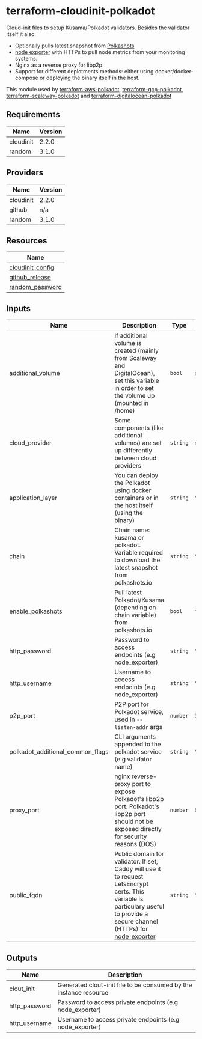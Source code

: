 # terraform-cloudinit-polkadot

Cloud-init files to setup Kusama/Polkadot validators. Besides the validator itself it also:

- Optionally pulls latest snapshot from [Polkashots](https://polkashots.io)
- [node exporter](https://github.com/prometheus/node_exporter) with HTTPs to pull node metrics from your monitoring systems. 
- Nginx as a reverse proxy for libp2p
- Support for different deplotments methods: either using docker/docker-compose or deploying the binary itself in the host.

This module used by [terraform-aws-polkadot](https://github.com/cloudstaking/terraform-aws-polkadot), [terraform-gcp-polkadot](https://github.com/cloudstaking/terraform-digitalocean-polkadot), [terraform-scaleway-polkadot](https://github.com/cloudstaking/terraform-scaleway-polkadot) and [terraform-digitalocean-polkadot](https://github.com/cloudstaking/terraform-digitalocean-polkadot)

<!-- BEGINNING OF PRE-COMMIT-TERRAFORM DOCS HOOK -->
## Requirements

| Name | Version |
|------|---------|
| cloudinit | 2.2.0 |
| random | 3.1.0 |

## Providers

| Name | Version |
|------|---------|
| cloudinit | 2.2.0 |
| github | n/a |
| random | 3.1.0 |

## Resources

| Name |
|------|
| [cloudinit_config](https://registry.terraform.io/providers/hashicorp/cloudinit/2.2.0/docs/data-sources/config) |
| [github_release](https://registry.terraform.io/providers/integrations/github/latest/docs/data-sources/release) |
| [random_password](https://registry.terraform.io/providers/hashicorp/random/3.1.0/docs/resources/password) |

## Inputs

| Name | Description | Type | Default | Required |
|------|-------------|------|---------|:--------:|
| additional\_volume | If additional volume is created (mainly from Scaleway and DigitalOcean), set this variable in order to set the volume up (mounted in /home) | `bool` | n/a | yes |
| cloud\_provider | Some components (like additional volumes) are set up differently between cloud providers | `string` | n/a | yes |
| application\_layer | You can deploy the Polkadot using docker containers or in the host itself (using the binary) | `string` | `"host"` | no |
| chain | Chain name: kusama or polkadot. Variable required to download the latest snapshot from polkashots.io | `string` | `"kusama"` | no |
| enable\_polkashots | Pull latest Polkadot/Kusama (depending on chain variable) from polkashots.io | `bool` | `false` | no |
| http\_password | Password to access endpoints (e.g node\_exporter) | `string` | `""` | no |
| http\_username | Username to access endpoints (e.g node\_exporter) | `string` | `""` | no |
| p2p\_port | P2P port for Polkadot service, used in `--listen-addr` args | `number` | `30333` | no |
| polkadot\_additional\_common\_flags | CLI arguments appended to the polkadot service (e.g validator name) | `string` | `""` | no |
| proxy\_port | nginx reverse-proxy port to expose Polkadot's libp2p port. Polkadot's libp2p port should not be exposed directly for security reasons (DOS) | `number` | `80` | no |
| public\_fqdn | Public domain for validator. If set, Caddy will use it to request LetsEncrypt certs. This variable is particulary useful to provide a secure channel (HTTPs) for [node\_exporter](https://github.com/prometheus/node_exporter) | `string` | `""` | no |

## Outputs

| Name | Description |
|------|-------------|
| clout\_init | Generated clout-init file to be consumed by the instance resource |
| http\_password | Password to access private endpoints (e.g node\_exporter) |
| http\_username | Username to access private endpoints (e.g node\_exporter) |
<!-- END OF PRE-COMMIT-TERRAFORM DOCS HOOK -->
